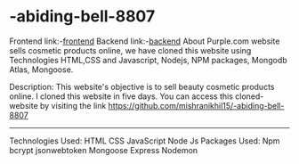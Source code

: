 # -abiding-bell-8807
Frontend link:-[frontend](https://startling-babka-330672.netlify.app/)
Backend link:-[backend](https://relieved-outerwear-fish.cyclic.app/)
About
Purple.com website sells cosmetic products online, we have cloned this website using Technologies HTML,CSS and Javascript, Nodejs, NPM packages, Mongodb Atlas, Mongoose.

Description:
This website's objective is to sell beauty cosmetic products online. I cloned this website in five days. You can access this cloned-website by visiting the link https://github.com/mishranikhil15/-abiding-bell-8807
<hr>

Technologies Used:
HTML
CSS
JavaScript
Node Js
Packages Used:
Npm
bcrypt
jsonwebtoken
Mongoose
Express
Nodemon
